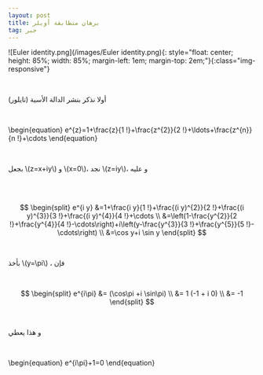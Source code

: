 ```yaml
---
layout: post
title: برهان متطابقة أويلر
tag: جبر
---
```


![Euler identity.png](/images/Euler identity.png){: style="float: center; 
height: 85%; width: 85%; margin-left: 1em; margin-top: 2em;"}{:class="img-responsive"}

<br>


أولا نذكر بنشر الدالة الأسية (تايلور)


<br>

\begin{equation}
e^{z}=1+\frac{z}{1 !}+\frac{z^{2}}{2 !}+\ldots+\frac{z^{n}}{n !}+\cdots
\end{equation}

<br>


بجعل \\(z=x+iy\\) و \\(x=0\\)، نجد \\(z=iy\\)، و عليه

<br>
<br>

$$
\begin{split}
e^{i y} &=1+\frac{i y}{1 !}+\frac{(i y)^{2}}{2 !}+\frac{(i y)^{3}}{3 !}+\frac{(i y)^{4}}{4 !}+\cdots  \\
&=\left(1-\frac{y^{2}}{2 !}+\frac{y^{4}}{4 !}-\cdots\right)+i\left(y-\frac{y^{3}}{3 !}+\frac{y^{5}}{5 !}-\cdots\right) \\
&=\cos y+i \sin y
\end{split}
$$

<br>


بأخذ  \\(y=\pi\\) ،  فإن

<br>

$$
\begin{split}
e^{i\pi} &= (\cos\pi +i \sin\pi) \\
&= 1 (-1 + i 0) \\
&= -1
\end{split}
$$

<br>

و هذا يعطي

<br>


\begin{equation}
e^{i\pi}+1=0
\end{equation}


